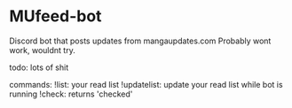 # MUfeed-bot
Discord bot that posts updates from mangaupdates.com
Probably wont work, wouldnt try.

todo: lots of shit

commands:
!list: your read list
!updatelist: update your read list while bot is running
!check: returns 'checked'
